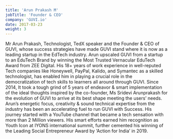 ```yaml
---
title: 'Arun Prakash M'
jobTitle: 'Founder & CEO'
company: 'GUVI.io'
date: 2017-03-23
weight: 3
---
```


Mr Arun Prakash, Technologist, TedX speaker and the Founder & CEO of GUVI, whose success strategies have made GUVI stand where it is now as a leading startup in the EdTech industry. Arun upscaled GUVI from a startup to an EduTech Brand by winning the Most Trusted Vernacular EduTech Award from ZEE Digital. His 18+ years of work experience in well-reputed Tech companies like Honeywell, PayPal, Kalido, and Symantec as a skilled technologist, has enabled him in playing a crucial role in the democratization of tech skills to learners all around through GUVI. Since 2014, It took a tough grind of 5 years of endeavor & smart implementation of the ideal thoughts inspired by the co-founder, Ms Sridevi Arunprakash for the evolution of GUVI to arrive at its best shape meeting the users’ needs. Arun’s energetic focus, creativity & sound technical expertise from the industry has been an accelerating fuel to run GUVI with Success. His journey started with a YouTube channel that became a tech sensation with more than 2 Million viewers. His smart efforts earned him recognition as Youth Icon at IYONS international summit, further cemented his winning of the Leading Social Entrepreneur Award by ‘Action for India’ in 2019.